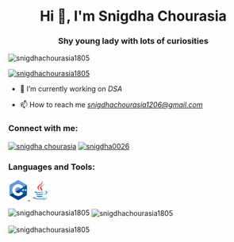<h1 align="center">Hi 👋, I'm Snigdha Chourasia</h1>
<h3 align="center">Shy young lady with lots of curiosities</h3>

<p align="left"> <img src="https://komarev.com/ghpvc/?username=snigdhachourasia1805&label=Profile%20views&color=0e75b6&style=flat" alt="snigdhachourasia1805" /> </p>

<p align="left"> <a href="https://github.com/ryo-ma/github-profile-trophy"><img src="https://github-profile-trophy.vercel.app/?username=snigdhachourasia1805" alt="snigdhachourasia1805" /></a> </p>

- 🔭 I’m currently working on *DSA*

- 📫 How to reach me *snigdhachourasia1206@gmail.com*

<h3 align="left">Connect with me:</h3>
<p align="left">
<a href="https://linkedin.com/in/snigdha chourasia" target="blank"><img align="center" src="https://raw.githubusercontent.com/rahuldkjain/github-profile-readme-generator/master/src/images/icons/Social/linked-in-alt.svg" alt="snigdha chourasia" height="30" width="40" /></a>
<a href="https://www.hackerrank.com/snigdha0026" target="blank"><img align="center" src="https://raw.githubusercontent.com/rahuldkjain/github-profile-readme-generator/master/src/images/icons/Social/hackerrank.svg" alt="snigdha0026" height="30" width="40" /></a>
</p>

<h3 align="left">Languages and Tools:</h3>
<p align="left"> <a href="https://www.w3schools.com/cpp/" target="_blank" rel="noreferrer"> <img src="https://raw.githubusercontent.com/devicons/devicon/master/icons/cplusplus/cplusplus-original.svg" alt="cplusplus" width="40" height="40"/> </a> <a href="https://www.java.com" target="_blank" rel="noreferrer"> <img src="https://raw.githubusercontent.com/devicons/devicon/master/icons/java/java-original.svg" alt="java" width="40" height="40"/> </a> </p>

<p><img align="left" src="https://github-readme-stats.vercel.app/api/top-langs?username=snigdhachourasia1805&show_icons=true&locale=en&layout=compact" alt="snigdhachourasia1805" /></p>

<p>&nbsp;<img align="center" src="https://github-readme-stats.vercel.app/api?username=snigdhachourasia1805&show_icons=true&locale=en" alt="snigdhachourasia1805" /></p>

<p><img align="center" src="https://github-readme-streak-stats.herokuapp.com/?user=snigdhachourasia1805&" alt="snigdhachourasia1805" /></p>
